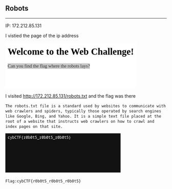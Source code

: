## Robots
<hr>

IP: 172.212.85.131

I vistied the page of the ip address

![image](https://github.com/shayol33/cybCTF/blob/main/Aessts/robots.png)

I visited http://172.212.85.131/robots.txt and the flag was there
```
The robots.txt file is a standard used by websites to communicate with web crawlers and spiders, typically those operated by search engines like Google, Bing, and Yahoo. It is a simple text file placed at the root of a website that instructs web crawlers on how to crawl and index pages on that site.
```

![image](https://github.com/shayol33/cybCTF/blob/main/Aessts/robots1.png)

```Flag:cybCTF{r0b0t5_r0b0t5_r0b0t5}```
